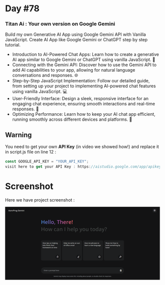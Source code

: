 # Day #78

### Titan Ai : Your own version on Google Gemini

Build my own Generative AI App using Google Gemini API with Vanilla JavaScript. Create AI App like Google Gemini or ChatGPT step by step tutorial.

- Introduction to AI-Powered Chat Apps: Learn how to create a generative AI app similar to Google Gemini or ChatGPT using vanilla JavaScript. 🤖
- Connecting with the Gemini API: Discover how to use the Gemini API to add AI capabilities to your app, allowing for natural language conversations and responses. 🌐
- Step-by-Step JavaScript Implementation: Follow our detailed guide, from setting up your project to implementing AI-powered chat features using vanilla JavaScript. 💻
- User-Friendly Interface: Design a sleek, responsive interface for an engaging chat experience, ensuring smooth interactions and real-time responses. 🌟
- Optimizing Performance: Learn how to keep your AI chat app efficient, running smoothly across different devices and platforms. 📱

## Warning

You need to get your own **API Key** (in video we showed how!) and replace it in script.js file on line 12 :

```javascript
const GOOGLE_API_KEY = "YOUR_API_KEY";
visit here to get your API Key : https://aistudio.google.com/app/apikey?_gl=1*8calfx*_ga*NjQwODU4MTE2LjE3MzE2NzI1Njk.*_ga_P1DBVKWT6V*MTczMTY3NDgzNy4yLjEuMTczMTY3NDg1NC40My4wLjQwNDU2MjI0MQ..
```

# Screenshot

Here we have project screenshot :

![screenshot](screenshot.png)
